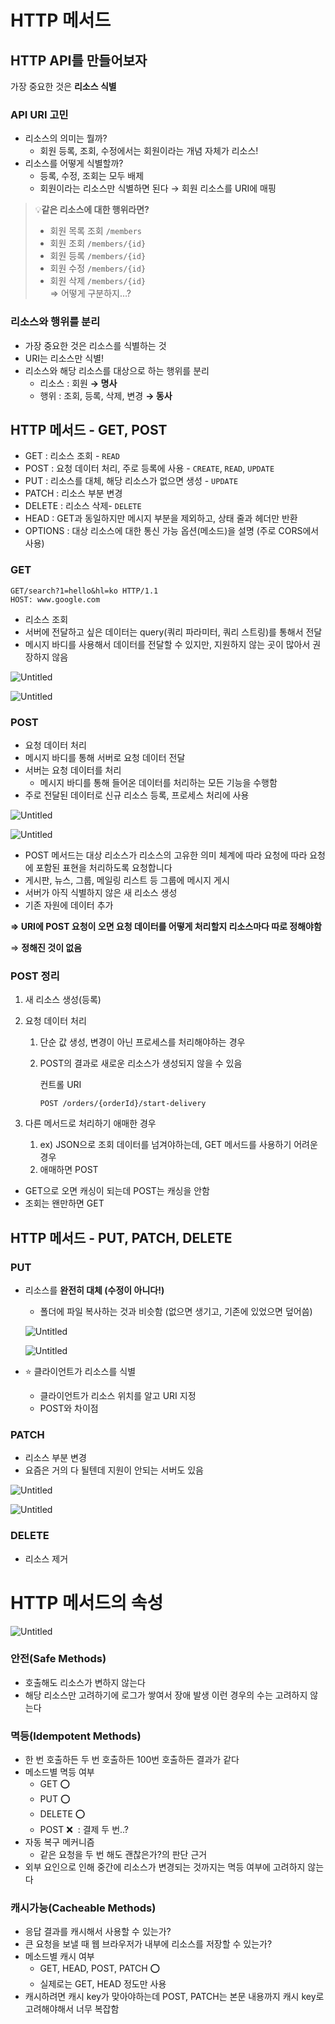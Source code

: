 # HTTP 메서드

## HTTP API를 만들어보자

가장 중요한 것은 **리소스 식별**

### API URI 고민

- 리소스의 의미는 뭘까?
    - 회원 등록, 조회, 수정에서는 회원이라는 개념 자체가 리소스!
- 리소스를 어떻게 식별할까?
    - 등록, 수정, 조회는 모두 배제
    - 회원이라는 리소스만 식별하면 된다 → 회원 리소스를 URI에 매핑

> 💡**같은 리소스에 대한 행위라면?**
>- 회원 목록 조회 `/members`
>- 회원 조회 `/members/{id}`
>- 회원 등록 `/members/{id}`
>- 회원 수정 `/members/{id}`
>- 회원 삭제 `/members/{id}`  
>  ⇒ 어떻게 구분하지…?
>

### 리소스와 행위를 분리

- 가장 중요한 것은 리소스를 식별하는 것
- URI는 리소스만 식별!
- 리소스와 해당 리소스를 대상으로 하는 행위를 분리
    - 리소스 : 회원 **→ 명사**
    - 행위 : 조회, 등록, 삭제, 변경 **→ 동사**

## **HTTP 메서드 - GET, PO**ST

- GET : 리소스 조회 - `READ`
- POST : 요청 데이터 처리, 주로 등록에 사용 - `CREATE`, `READ`, `UPDATE`
- PUT : 리소스를 대체, 해당 리소스가 없으면 생성 - `UPDATE`
- PATCH : 리소스 부분 변경
- DELETE : 리소스 삭제- `DELETE`
- HEAD : GET과 동일하지만 메시지 부분을 제외하고, 상태 줄과 헤더만 반환
- OPTIONS : 대상 리소스에 대한 통신 가능 옵션(메소드)을 설명 (주로 CORS에서 사용)

### GET

```
GET/search?1=hello&hl=ko HTTP/1.1
HOST: www.google.com
```

- 리소스 조회
- 서버에 전달하고 싶은 데이터는 query(쿼리 파라미터, 쿼리 스트링)를 통해서 전달
- 메시지 바디를 사용해서 데이터를 전달할 수 있지만, 지원하지 않는 곳이 많아서 권장하지 않음

![Untitled](./img/Lecture04/Untitled.png)

![Untitled](./img/Lecture04/Untitled%201.png)

### POST

- 요청 데이터 처리
- 메시지 바디를 통해 서버로 요청 데이터 전달
- 서버는 요청 데이터를 처리
    - 메시지 바디를 통해 들어온 데이터를 처리하는 모든 기능을 수행함
- 주로 전달된 데이터로 신규 리소스 등록, 프로세스 처리에 사용

![Untitled](./img/Lecture04/Untitled%202.png)

![Untitled](./img/Lecture04/Untitled%203.png)

- POST 메서드는 대상 리소스가 리소스의 고유한 의미 체계에 따라 요청에 따라 요청에 포함된 표현을 처리하도록 요청합니다
- 게시판, 뉴스, 그룹, 메일링 리스트 등 그룹에 메시지 게시
- 서버가 아직 식별하지 않은 새 리소스 생성
- 기존 자원에 데이터 추가

**⇒ URI에 POST 요청이 오면 요청 데이터를 어떻게 처리할지 리소스마다 따로 정해야함**

⇒ **정해진 것이 없음**

### POST 정리

1. 새 리소스 생성(등록)
2. 요청 데이터 처리
    1. 단순 값 생성, 변경이 아닌 프로세스를 처리해야하는 경우
    2. POST의 결과로 새로운 리소스가 생성되지 않을 수 있음

       컨트롤 URI

        ```
        POST /orders/{orderId}/start-delivery
        ```

3. 다른 메서드로 처리하기 애매한 경우
    1. ex) JSON으로 조회 데이터를 넘겨야하는데, GET 메서드를 사용하기 어려운 경우
    2. 애매하면 POST
- GET으로 오면 캐싱이 되는데 POST는 캐싱을 안함
- 조회는 왠만하면 GET

## HTTP 메서드 - PUT, PATCH, DELETE

### PUT

- 리소스를 **완전히 대체 (수정이 아니다!)**
    - 폴더에 파일 복사하는 것과 비슷함 (없으면 생기고, 기존에 있었으면 덮어씀)

  ![Untitled](./img/Lecture04/Untitled%204.png)

  ![Untitled](./img/Lecture04/Untitled%205.png)

- ⭐ 클라이언트가 리소스를 식별
    - 클라이언트가 리소스 위치를 알고 URI 지정
    - POST와 차이점

### PATCH

- 리소스 부분 변경
- 요즘은 거의 다 될텐데 지원이 안되는 서버도 있음

![Untitled](./img/Lecture04/Untitled%206.png)

![Untitled](./img/Lecture04/Untitled%207.png)

### DELETE

- 리소스 제거

# HTTP 메서드의 속성

![Untitled](./img/Lecture04/Untitled%208.png)

### 안전(Safe Methods)

- 호출해도 리소스가 변하지 않는다
- 해당 리소스만 고려하기에 로그가 쌓여서 장애 발생 이런 경우의 수는 고려하지 않는다

### 멱등(Idempotent Methods)

- 한 번 호출하든 두 번 호출하든 100번 호출하든 결과가 같다
- 메소드별 멱등 여부
    - GET ⭕
    - PUT ⭕
    - DELETE ⭕
    - POST ❌  : 결제 두 번..?
- 자동 복구 메커니즘
    - 같은 요청을 두 번 해도 괜찮은가?의 판단 근거
- 외부 요인으로 인해 중간에 리소스가 변경되는 것까지는 멱등 여부에 고려하지 않는다

### 캐시가능(Cacheable Methods)

- 응답 결과를 캐시해서 사용할 수 있는가?
- 큰 요청을 보낼 때 웹 브라우저가 내부에 리소스를 저장할 수 있는가?
- 메소드별 캐시 여부
    - GET, HEAD, POST, PATCH ⭕
    - 실제로는 GET, HEAD 정도만 사용
- 캐시하려면 캐시 key가 맞아야하는데 POST, PATCH는 본문 내용까지 캐시 key로 고려해야해서 너무 복잡함
